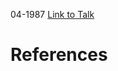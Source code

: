 

04-1987
[Link to Talk](https://www.churchofjesuschrist.org/study/general-conference/1987/04/saturday-morning-session?lang=eng)



# References
